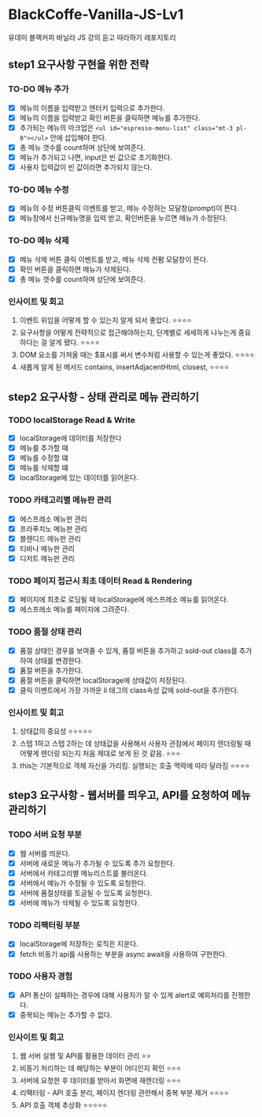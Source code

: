 # BlackCoffe-Vanilla-JS-Lv1

유데미 블랙커피 바닐라 JS 강의 듣고 따라하기 레포지토리

## step1 요구사항 구현을 위한 전략

### TO-DO 메뉴 추가

- [x] 메뉴의 이름을 입력받고 엔터키 입력으로 추가한다.
- [x] 메뉴의 이름을 입력받고 확인 버튼을 클릭하면 메뉴를 추가한다.
- [x] 추가되는 메뉴의 마크업은 `<ul id="espresso-menu-list" class="mt-3 pl-0"></ul>` 안에 삽입해야 한다.
- [x] 총 메뉴 갯수를 count하며 상단에 보여준다.
- [x] 메뉴가 추가되고 나면, input은 빈 값으로 초기화한다.
- [x] 사용자 입력값이 빈 값이라면 추가되지 않는다.

### TO-DO 메뉴 수정

- [x] 메뉴의 수정 버튼클릭 이벤트를 받고, 메뉴 수정하는 모달창(prompt)이 뜬다.
- [x] 메뉴창에서 신규메뉴명을 입력 받고, 확인버튼을 누르면 메뉴가 수정된다.

### TO-DO 메뉴 삭제

- [x] 메뉴 삭제 버튼 클릭 이벤트를 받고, 메뉴 삭제 컨펌 모달창이 뜬다.
- [x] 확인 버튼을 클릭하면 메뉴가 삭제된다.
- [x] 총 메뉴 갯수를 count하며 상단에 보여준다.

### 인사이트 및 회고

1. 이벤트 위임을 어떻게 할 수 있는지 알게 되서 좋았다. ⭐⭐⭐⭐
2. 요구사항을 어떻게 전략적으로 접근해야하는지, 단계별로 세세하게 나누는게 중요하다는 걸 알게 됐다. ⭐⭐⭐⭐
3. DOM 요소를 가져올 때는 $표시를 써서 변수처럼 사용할 수 있는게 좋았다. ⭐⭐⭐⭐
4. 새롭게 알게 된 메서드 contains, insertAdjacentHtml, closest, ⭐⭐⭐⭐

## step2 요구사항 - 상태 관리로 메뉴 관리하기

### TODO localStorage Read & Write

- [x] localStorage에 데이터를 저장한다
- [x] 메뉴를 추가할 때
- [x] 메뉴를 수정할 떄
- [x] 메뉴를 삭제할 떄
- [x] localStorage에 있는 데이터를 읽어온다.

### TODO 카테고리별 메뉴판 관리

- [x] 에스프레소 메뉴판 관리
- [x] 프라푸치노 메뉴판 관리
- [x] 블렌디드 메뉴판 관리
- [x] 티바나 메뉴판 관리
- [x] 디저트 메뉴판 관리

### TODO 페이지 접근시 최초 데이터 Read & Rendering

- [x] 페이지에 최초로 로딩될 때 localStorage에 에스프레소 메뉴를 읽어온다.
- [x] 에스프레소 메뉴를 페이지에 그려준다.

### TODO 품절 상태 관리

- [x] 품절 상태인 경우를 보여줄 수 있게, 품절 버튼을 추가하고 sold-out class를 추가하여 상태를 변경한다.
- [x] 품절 버튼을 추가한다.
- [x] 품절 버튼을 클릭하면 localStorage에 상태값이 저장된다.
- [x] 클릭 이벤트에서 가장 가까운 li 태그의 class속성 값에 sold-out을 추가한다.

### 인사이트 및 회고

1. 상태값의 중요성 ⭐⭐⭐⭐⭐
2. 스텝 1하고 스텝 2하는 데 상태값을 사용해서 사용자 관점에서 페이지 렌더링될 때 어떻게 렌더링 되는지 처음 제대로 보게 된 것 같음. ⭐⭐⭐
3. this는 기본적으로 객체 자신을 가리킴. 실행되는 호출 맥락에 따라 달라짐 ⭐⭐⭐⭐

## step3 요구사항 - 웹서버를 띄우고, API를 요청하여 메뉴 관리하기

### TODO 서버 요청 부분

- [x] 웹 서버를 띄운다.
- [x] 서버에 새로운 메뉴가 추가될 수 있도록 추가 요청한다.
- [x] 서버에서 카테고리별 메뉴리스트를 불러온다.
- [x] 서버에서 메뉴가 수정될 수 있도록 요청한다.
- [x] 서버에 품절상태를 토글될 수 있도록 요청한다.
- [x] 서버에 메뉴가 삭제될 수 있도록 요청한다.

### TODO 리팩터링 부분

- [x] localStorage에 저장하는 로직은 지운다.
- [x] fetch 비동기 api를 사용하는 부분을 async await을 사용하여 구현한다.

### TODO 사용자 경험

- [x] API 통신이 실패하는 경우에 대해 사용자가 알 수 있게 alert로 예외처리를 진행한다.
- [x] 중복되는 메뉴는 추가할 수 없다.

### 인사이트 및 회고

1. 웹 서버 실행 및 API를 활용한 데이터 관리 ⭐⭐
2. 비동기 처리하는 데 해당하는 부분이 어디인지 확인 ⭐⭐⭐
3. 서버에 요청한 후 데이터를 받아서 화면에 재렌더링 ⭐⭐⭐
4. 리팩터링 - API 호출 분리, 페이지 렌더링 관련해서 중복 부분 제거 ⭐⭐⭐⭐
5. API 호출 객체 추상화 ⭐⭐⭐⭐⭐
